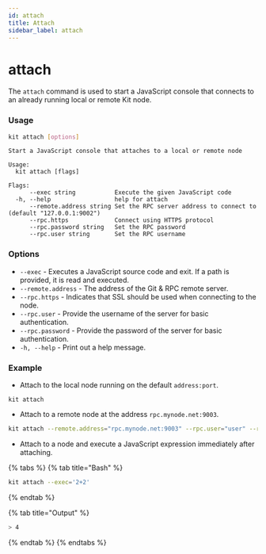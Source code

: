 ```yaml
---
id: attach
title: Attach
sidebar_label: attach
---
```


# attach

The `attach` command is used to start a JavaScript console that connects to an already running local or remote Kit node.

### Usage

```bash
kit attach [options]
```

```text
Start a JavaScript console that attaches to a local or remote node

Usage:
  kit attach [flags]

Flags:
      --exec string           Execute the given JavaScript code
  -h, --help                  help for attach
      --remote.address string Set the RPC server address to connect to (default "127.0.0.1:9002")
      --rpc.https             Connect using HTTPS protocol
      --rpc.password string   Set the RPC password
      --rpc.user string       Set the RPC username
```

### Options

* `--exec` - Executes a JavaScript source code and exit. If a path is provided, it is read and executed.  
* `--remote.address`  - The address of the Git & RPC remote server.
* `--rpc.https` - Indicates that SSL should be used when connecting to the node.
* `--rpc.user` - Provide the username of the server for basic authentication.
* `--rpc.password` - Provide the password of the server for basic authentication.
* `-h, --help` - Print out a help message.

### Example

* Attach to the local node running on the default `address:port`.

```text
kit attach
```

* Attach to a remote node at the address `rpc.mynode.net:9003`. 

```bash
kit attach --remote.address="rpc.mynode.net:9003" --rpc.user="user" --rpc.password="pass"
```

* Attach to a node and execute a JavaScript expression immediately after attaching.

{% tabs %}
{% tab title="Bash" %}
```bash
kit attach --exec='2+2'
```
{% endtab %}

{% tab title="Output" %}
```bash
> 4 
```
{% endtab %}
{% endtabs %}




